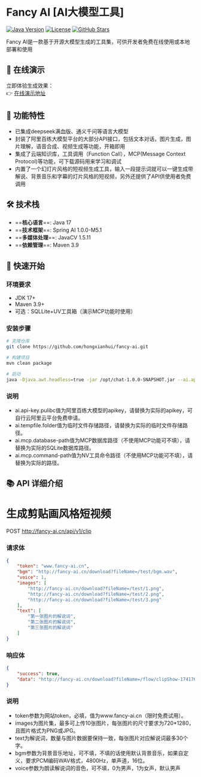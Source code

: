 # Fancy AI [AI大模型工具]

[![Java Version](https://img.shields.io/badge/Java-17%2B-orange)](https://www.oracle.com/java/)
[![License](https://img.shields.io/badge/License-MIT-blue)](https://opensource.org/licenses/MIT)
[![GitHub Stars](https://img.shields.io/github/stars/yourusername/shortvideogenerator?style=social)](https://github.com/yourusername/shortvideogenerator)

Fancy AI是一款基于开源大模型生成的工具集，可供开发者免费在线使用或本地部署和使用

## 🎥 在线演示
立即体验生成效果：  
👉 [在线演示地址](http://www.fancy-ai.cn)

## 🌟 功能特性
- 已集成deepseek满血版、通义千问等语言大模型
- 封装了阿里百练大模型平台的大部分API接口，包括文本对话，图片生成，图片理解，语音合成、视频生成等功能，开箱即用
- 集成了云端知识库，工具调用（Function Call），MCP(Message Context Protocol)等功能，可下载源码用来学习和调试
- 内置了一个幻灯片风格的短视频生成工具，输入一段提示词就可以一键生成带解说、背景音乐和字幕的灯片风格的短视频，另外还提供了API供使用者免费调用

## 🛠️ 技术栈
- ==&zwnj;**核心语言**&zwnj;==: Java 17
- ==&zwnj;**技术框架**&zwnj;==: Spring AI 1.0.0-M5.1
- ==&zwnj;**多媒体处理**&zwnj;==: JavaCV 1.5.11
- ==&zwnj;**依赖管理**&zwnj;==: Maven 3.9

## 🚀 快速开始

### 环境要求
- JDK 17+
- Maven 3.9+
- 可选：SQLLite+UV工具箱（演示MCP功能时使用）

### 安装步骤
```bash
# 克隆仓库
git clone https://github.com/hongxianhui/fancy-ai.git

# 构建项目
mvn clean package

# 启动
java -Djava.awt.headless=true -jar /opt/chat-1.0.0-SNAPSHOT.jar --ai.api-key.public={apikey} --ai.tempfile.folder=/opt/files/ --ai.mcp.database-path=/opt/db/test.db --ai.mcp.command-path=/root/.local/bin/uvx
```
### 说明
- ai.api-key.pulibc值为阿里百练大模型的apikey，请替换为实际的apikey，可自行云阿里云平台免费申请。
- ai.tempfile.folder值为临时文件存储路径，请替换为实际的临时文件存储路径。
- ai.mcp.database-path值为MCP数据库路径（不使用MCP功能可不填），请替换为实际的SQLite数据库路径。
- ai.mcp.command-path值为NV工具命令路径（不使用MCP功能可不填），请替换为实际的路径。

## 📚 API 详细介绍

# 生成剪贴画风格短视频
POST http://fancy-ai.cn/api/v1/clip

### 请求体
```json
{
    "token": "www.fancy-ai.cn",
    "bgm": "http://fancy-ai.cn/download?fileName=/test/bgm.wav",
    "voice": 1,
    "images": [
        "http://fancy-ai.cn/download?fileName=/test/1.png",
        "http://fancy-ai.cn/download?fileName=/test/2.png",
        "http://fancy-ai.cn/download?fileName=/test/3.png"
    ],
    "text": [
        "第一张图片的解说词",
        "第二张图片的解说词",
        "第三张图片的解说词"
    ]
}
```
### 响应体
```json
{
    "success": true,
    "data": "http://fancy-ai.cn/download?fileName=/flow/clipShow-1741764782751.mp4"
}
```
### 说明
- token参数为网站token，必填，值为www.fancy-ai.cn（限时免费试用）。
- images为图片集，最多可上传10张图片，每张图片的尺寸要求为720*1280，且图片格式为PNG或JPG。
- text为解说词，数量与图片数据要保持一致，每张图片对应解说词最多30个字。
- bgm参数为背景音乐地址，可不填，不填的话使用默认背景音乐，如果自定义，要求PCM编码WAV格式，4800Hz，单声道，16位。
- voice参数为朗读解说词的音色，可不填，0为男声，1为女声，默认男声